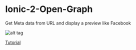 # Ionic-2-Open-Graph
Get Meta data from URL and display a preview like Facebook

![alt tag](https://github.com/AshaHsu/Ionic-2-Open-Graph/blob/master/ionic-OpenGraph/Demo.gif)



[Tutorial](http://letshelloworld.blogspot.ca/2016/08/ionic-2-get-meta-data-from-url-and.html)

